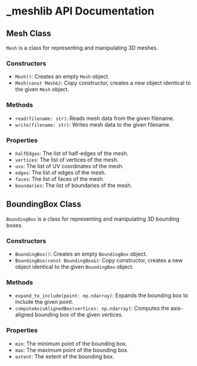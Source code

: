 # _meshlib API Documentation

## Mesh Class

`Mesh` is a class for representing and manipulating 3D meshes.

### Constructors

- `Mesh()`: Creates an empty `Mesh` object.
- `Mesh(const Mesh&)`: Copy constructor, creates a new object identical to the given `Mesh` object.

### Methods

- `read(filename: str)`: Reads mesh data from the given filename.
- `write(filename: str)`: Writes mesh data to the given filename.

### Properties

- `halfEdges`: The list of half-edges of the mesh.
- `vertices`: The list of vertices of the mesh.
- `uvs`: The list of UV coordinates of the mesh.
- `edges`: The list of edges of the mesh.
- `faces`: The list of faces of the mesh.
- `boundaries`: The list of boundaries of the mesh.

## BoundingBox Class

`BoundingBox` is a class for representing and manipulating 3D bounding boxes.

### Constructors

- `BoundingBox()`: Creates an empty `BoundingBox` object.
- `BoundingBox(const BoundingBox&)`: Copy constructor, creates a new object identical to the given `BoundingBox` object.

### Methods

- `expand_to_include(point: np.ndarray)`: Expands the bounding box to include the given point.
- `computeAxisAlignedBox(vertices: np.ndarray)`: Computes the axis-aligned bounding box of the given vertices.

### Properties

- `min`: The minimum point of the bounding box.
- `max`: The maximum point of the bounding box.
- `extent`: The extent of the bounding box.
